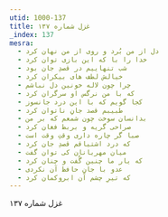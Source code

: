 ```yaml
---
utid: 1000-137
title: غزل شماره ۱۳۷
_index: 137
mesra:
  - دل از من بُرد و روی از من نهان کرد
  - خدا را با که این بازی توان کرد
  - شب تنهاییم در قصدِ جان بود
  - خیالش لطف های بیکران کرد
  - چرا چون لاله خونین دل نباشم
  - که با من نرگس او سرگران کرد
  - کجا گویم که با این درد جانسوز
  - طبیبم قصد جانِ ناتوان کرد
  - بدانسان سوخت چون شمعم که بر من
  - صراحی گریه و بربط فغان کرد
  - صبا گر چاره داری وقتِ وقت است
  - که درد اشتیاقم قصدِ جان کرد
  - میان مهربانان کی توان گفت
  - که یار ما چنین گُفت و چنان کرد
  - عدو با جانِ حافظ آن نکردی
  - که تیرِ چشم آن ابروکمان کرد
---
```

غزل شماره ۱۳۷

